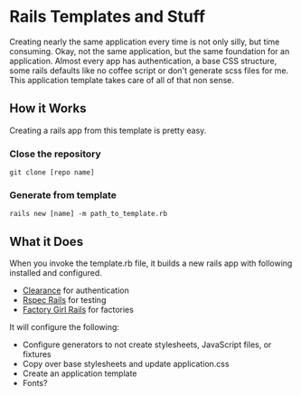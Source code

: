 # Rails Templates and Stuff

Creating nearly the same application every time is not only silly, but time consuming. Okay, not the same application, but the same foundation for an application. Almost every app has authentication, a base CSS structure, some rails defaults like no coffee script or don't generate scss files for me. This application template takes care of all of that non sense.

## How it Works
Creating a rails app from this template is pretty easy.

### Close the repository
    git clone [repo name]

### Generate from template
    rails new [name] -m path_to_template.rb

## What it Does
When you invoke the template.rb file, it builds a new rails app with following installed and configured.

* [Clearance](https://github.com/thoughtbot/clearance) for authentication
* [Rspec Rails](https://github.com/rspec/rspec-rails) for testing
* [Factory Girl Rails](https://github.com/thoughtbot/factory_girl_rails) for factories

It will configure the following:

* Configure generators to not create stylesheets, JavaScript files, or fixtures 
* Copy over base stylesheets and update application.css
* Create an application template
* Fonts?


